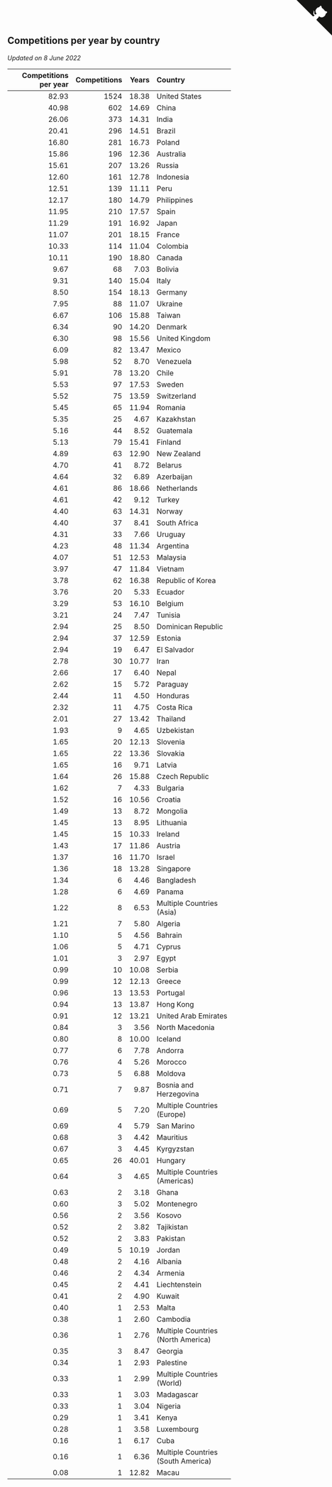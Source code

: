 ## Competitions per year by country

*Updated on  8 June 2022*

| Competitions per year | Competitions | Years | Country |
| ---: | ---: | ---: | :--- |
| 82.93 | 1524 | 18.38 | United States |
| 40.98 | 602 | 14.69 | China |
| 26.06 | 373 | 14.31 | India |
| 20.41 | 296 | 14.51 | Brazil |
| 16.80 | 281 | 16.73 | Poland |
| 15.86 | 196 | 12.36 | Australia |
| 15.61 | 207 | 13.26 | Russia |
| 12.60 | 161 | 12.78 | Indonesia |
| 12.51 | 139 | 11.11 | Peru |
| 12.17 | 180 | 14.79 | Philippines |
| 11.95 | 210 | 17.57 | Spain |
| 11.29 | 191 | 16.92 | Japan |
| 11.07 | 201 | 18.15 | France |
| 10.33 | 114 | 11.04 | Colombia |
| 10.11 | 190 | 18.80 | Canada |
| 9.67 | 68 | 7.03 | Bolivia |
| 9.31 | 140 | 15.04 | Italy |
| 8.50 | 154 | 18.13 | Germany |
| 7.95 | 88 | 11.07 | Ukraine |
| 6.67 | 106 | 15.88 | Taiwan |
| 6.34 | 90 | 14.20 | Denmark |
| 6.30 | 98 | 15.56 | United Kingdom |
| 6.09 | 82 | 13.47 | Mexico |
| 5.98 | 52 | 8.70 | Venezuela |
| 5.91 | 78 | 13.20 | Chile |
| 5.53 | 97 | 17.53 | Sweden |
| 5.52 | 75 | 13.59 | Switzerland |
| 5.45 | 65 | 11.94 | Romania |
| 5.35 | 25 | 4.67 | Kazakhstan |
| 5.16 | 44 | 8.52 | Guatemala |
| 5.13 | 79 | 15.41 | Finland |
| 4.89 | 63 | 12.90 | New Zealand |
| 4.70 | 41 | 8.72 | Belarus |
| 4.64 | 32 | 6.89 | Azerbaijan |
| 4.61 | 86 | 18.66 | Netherlands |
| 4.61 | 42 | 9.12 | Turkey |
| 4.40 | 63 | 14.31 | Norway |
| 4.40 | 37 | 8.41 | South Africa |
| 4.31 | 33 | 7.66 | Uruguay |
| 4.23 | 48 | 11.34 | Argentina |
| 4.07 | 51 | 12.53 | Malaysia |
| 3.97 | 47 | 11.84 | Vietnam |
| 3.78 | 62 | 16.38 | Republic of Korea |
| 3.76 | 20 | 5.33 | Ecuador |
| 3.29 | 53 | 16.10 | Belgium |
| 3.21 | 24 | 7.47 | Tunisia |
| 2.94 | 25 | 8.50 | Dominican Republic |
| 2.94 | 37 | 12.59 | Estonia |
| 2.94 | 19 | 6.47 | El Salvador |
| 2.78 | 30 | 10.77 | Iran |
| 2.66 | 17 | 6.40 | Nepal |
| 2.62 | 15 | 5.72 | Paraguay |
| 2.44 | 11 | 4.50 | Honduras |
| 2.32 | 11 | 4.75 | Costa Rica |
| 2.01 | 27 | 13.42 | Thailand |
| 1.93 | 9 | 4.65 | Uzbekistan |
| 1.65 | 20 | 12.13 | Slovenia |
| 1.65 | 22 | 13.36 | Slovakia |
| 1.65 | 16 | 9.71 | Latvia |
| 1.64 | 26 | 15.88 | Czech Republic |
| 1.62 | 7 | 4.33 | Bulgaria |
| 1.52 | 16 | 10.56 | Croatia |
| 1.49 | 13 | 8.72 | Mongolia |
| 1.45 | 13 | 8.95 | Lithuania |
| 1.45 | 15 | 10.33 | Ireland |
| 1.43 | 17 | 11.86 | Austria |
| 1.37 | 16 | 11.70 | Israel |
| 1.36 | 18 | 13.28 | Singapore |
| 1.34 | 6 | 4.46 | Bangladesh |
| 1.28 | 6 | 4.69 | Panama |
| 1.22 | 8 | 6.53 | Multiple Countries (Asia) |
| 1.21 | 7 | 5.80 | Algeria |
| 1.10 | 5 | 4.56 | Bahrain |
| 1.06 | 5 | 4.71 | Cyprus |
| 1.01 | 3 | 2.97 | Egypt |
| 0.99 | 10 | 10.08 | Serbia |
| 0.99 | 12 | 12.13 | Greece |
| 0.96 | 13 | 13.53 | Portugal |
| 0.94 | 13 | 13.87 | Hong Kong |
| 0.91 | 12 | 13.21 | United Arab Emirates |
| 0.84 | 3 | 3.56 | North Macedonia |
| 0.80 | 8 | 10.00 | Iceland |
| 0.77 | 6 | 7.78 | Andorra |
| 0.76 | 4 | 5.26 | Morocco |
| 0.73 | 5 | 6.88 | Moldova |
| 0.71 | 7 | 9.87 | Bosnia and Herzegovina |
| 0.69 | 5 | 7.20 | Multiple Countries (Europe) |
| 0.69 | 4 | 5.79 | San Marino |
| 0.68 | 3 | 4.42 | Mauritius |
| 0.67 | 3 | 4.45 | Kyrgyzstan |
| 0.65 | 26 | 40.01 | Hungary |
| 0.64 | 3 | 4.65 | Multiple Countries (Americas) |
| 0.63 | 2 | 3.18 | Ghana |
| 0.60 | 3 | 5.02 | Montenegro |
| 0.56 | 2 | 3.56 | Kosovo |
| 0.52 | 2 | 3.82 | Tajikistan |
| 0.52 | 2 | 3.83 | Pakistan |
| 0.49 | 5 | 10.19 | Jordan |
| 0.48 | 2 | 4.16 | Albania |
| 0.46 | 2 | 4.34 | Armenia |
| 0.45 | 2 | 4.41 | Liechtenstein |
| 0.41 | 2 | 4.90 | Kuwait |
| 0.40 | 1 | 2.53 | Malta |
| 0.38 | 1 | 2.60 | Cambodia |
| 0.36 | 1 | 2.76 | Multiple Countries (North America) |
| 0.35 | 3 | 8.47 | Georgia |
| 0.34 | 1 | 2.93 | Palestine |
| 0.33 | 1 | 2.99 | Multiple Countries (World) |
| 0.33 | 1 | 3.03 | Madagascar |
| 0.33 | 1 | 3.04 | Nigeria |
| 0.29 | 1 | 3.41 | Kenya |
| 0.28 | 1 | 3.58 | Luxembourg |
| 0.16 | 1 | 6.17 | Cuba |
| 0.16 | 1 | 6.36 | Multiple Countries (South America) |
| 0.08 | 1 | 12.82 | Macau |


<a href="https://github.com/jonatanklosko/wca_statistics" class="github-corner" aria-label="View source on Github"><svg width="80" height="80" viewBox="0 0 250 250" style="fill:#151513; color:#fff; position: absolute; top: 0; border: 0; right: 0;" aria-hidden="true"><path d="M0,0 L115,115 L130,115 L142,142 L250,250 L250,0 Z"></path><path d="M128.3,109.0 C113.8,99.7 119.0,89.6 119.0,89.6 C122.0,82.7 120.5,78.6 120.5,78.6 C119.2,72.0 123.4,76.3 123.4,76.3 C127.3,80.9 125.5,87.3 125.5,87.3 C122.9,97.6 130.6,101.9 134.4,103.2" fill="currentColor" style="transform-origin: 130px 106px;" class="octo-arm"></path><path d="M115.0,115.0 C114.9,115.1 118.7,116.5 119.8,115.4 L133.7,101.6 C136.9,99.2 139.9,98.4 142.2,98.6 C133.8,88.0 127.5,74.4 143.8,58.0 C148.5,53.4 154.0,51.2 159.7,51.0 C160.3,49.4 163.2,43.6 171.4,40.1 C171.4,40.1 176.1,42.5 178.8,56.2 C183.1,58.6 187.2,61.8 190.9,65.4 C194.5,69.0 197.7,73.2 200.1,77.6 C213.8,80.2 216.3,84.9 216.3,84.9 C212.7,93.1 206.9,96.0 205.4,96.6 C205.1,102.4 203.0,107.8 198.3,112.5 C181.9,128.9 168.3,122.5 157.7,114.1 C157.9,116.9 156.7,120.9 152.7,124.9 L141.0,136.5 C139.8,137.7 141.6,141.9 141.8,141.8 Z" fill="currentColor" class="octo-body"></path></svg></a><style>.github-corner:hover .octo-arm{animation:octocat-wave 560ms ease-in-out}@keyframes octocat-wave{0%,100%{transform:rotate(0)}20%,60%{transform:rotate(-25deg)}40%,80%{transform:rotate(10deg)}}@media (max-width:500px){.github-corner:hover .octo-arm{animation:none}.github-corner .octo-arm{animation:octocat-wave 560ms ease-in-out}}</style>
